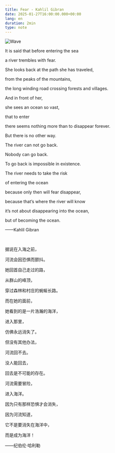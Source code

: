 ```yaml
---
title: Fear - Kahlil Gibran
date: 2025-01-27T16:00:00.000+00:00
lang: en
duration: 2min
type: note
---
```


![Wave](/images/wave.png)

<!-- eslint-skip -->

It is said that before entering the sea

a river trembles with fear.

She looks back at the path she has traveled,

from the peaks of the mountains,

the long winding road crossing forests and villages.

And in front of her,

she sees an ocean so vast,

that to enter

there seems nothing more than to disappear forever.

But there is no other way.

The river can not go back.

Nobody can go back.

To go back is impossible in existence.

The river needs to take the risk

of entering the ocean

because only then will fear disappear,

because that’s where the river will know

it’s not about disappearing into the ocean,

but of becoming the ocean.

——Kahlil Gibran

<br/>

据说在入海之前，

河流会因恐惧而颤抖。

她回首自己走过的路，

从群山的峰顶，

穿过森林和村庄的蜿蜒长路。

而在她的面前，

她看到的是一片浩瀚的海洋，

进入那里，

仿佛永远消失了。

但没有其他办法，

河流回不去。

没人能回去，

回去是不可能的存在。

河流需要冒险，

进入海洋。

因为只有那样恐惧才会消失，

因为河流知道，

它不是要消失在海洋中，

而是成为海洋！‍‍‍‍‍‍‍

——纪伯伦·哈利勒
